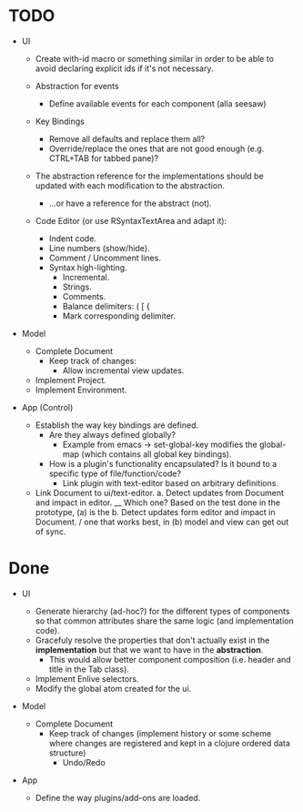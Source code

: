 TODO
====
  - UI
    - Create with-id macro or something similar in order to be able to avoid declaring explicit ids if it's not necessary.
    - Abstraction for events
      - Define available events for each component (alla seesaw)
    - Key Bindings
      - Remove all defaults and replace them all?
      - Override/replace the ones that are not good enough (e.g. CTRL+TAB for tabbed pane)?
    - The abstraction reference for the implementations should be updated with each modification to the abstraction.
      - ...or have a reference for the abstract (not).
  
    - Code Editor (or use RSyntaxTextArea and adapt it):
      - Indent code.
      - Line numbers (show/hide).
      - Comment / Uncomment lines.
      - Syntax high-lighting.
        - Incremental.
        - Strings.
        - Comments.
        - Balance delimiters: ( [ {
        - Mark corresponding delimiter.
    
  - Model
    - Complete Document
      - Keep track of changes:
        - Allow incremental view updates.
    - Implement Project.
    - Implement Environment.
    
  - App (Control)
    - Establish the way key bindings are defined.
      - Are they always defined globally?
        - Example from emacs -> set-global-key modifies the global-map (which contains all global key bindings).
      - How is a plugin's functionality encapsulated? Is it bound to a specific type of file/function/code?
        - Link plugin with text-editor based on arbitrary definitions.
    - Link Document to ui/text-editor.
      a. Detect updates from Document and impact in editor. \__ Which one? Based on the test done in the prototype, (a) is the
      b. Detect updates form editor and impact in Document. /              one that works best, in (b) model and view can get out of sync.

Done
====
  - UI
    - Generate hierarchy (ad-hoc?) for the different types of components so that common attributes share the same logic (and implementation code).
    - Gracefuly resolve the properties that don't actually exist in the **implementation** but that we want to have in the **abstraction**.
      - This would allow better component composition (i.e. header and title in the Tab class).
    - Implement Enlive selectors.
    - Modify the global atom created for the ui.
  
  - Model
    - Complete Document
      - Keep track of changes (implement history or some scheme where changes are registered and kept in a clojure ordered data structure)
        - Undo/Redo

  - App
    - Define the way plugins/add-ons are loaded.